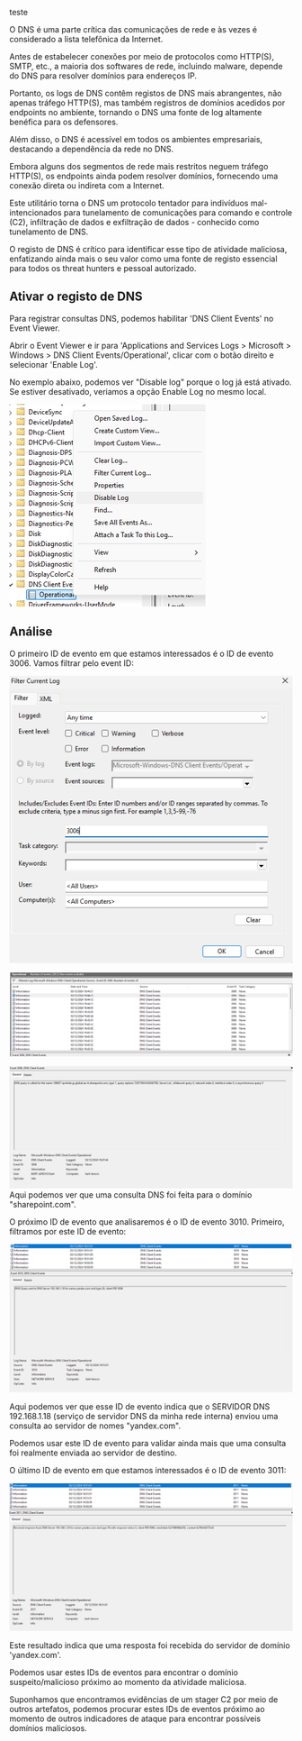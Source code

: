 
teste

O DNS é uma parte crítica das comunicações de rede e às vezes é considerado a lista telefônica da Internet. 

Antes de estabelecer conexões por meio de protocolos como HTTP(S), SMTP, etc., a maioria dos softwares de rede, incluindo malware, depende do DNS para resolver domínios para endereços IP. 

Portanto, os logs de DNS contêm registos de DNS mais abrangentes, não apenas tráfego HTTP(S), mas também registros de domínios acedidos ​​por endpoints no ambiente, tornando o DNS uma fonte de log altamente benéfica para os defensores.

Além disso, o DNS é acessível em todos os ambientes empresariais, destacando a dependência da rede no DNS. 

Embora alguns dos segmentos de rede mais restritos neguem tráfego HTTP(S), os endpoints ainda podem resolver domínios, fornecendo uma conexão direta ou indireta com a Internet. 

Este utilitário torna o DNS um protocolo tentador para indivíduos mal-intencionados para tunelamento de comunicações para comando e controle (C2), infiltração de dados e exfiltração de dados - conhecido como tunelamento de DNS. 

O registo de DNS é crítico para identificar esse tipo de atividade maliciosa, enfatizando ainda mais o seu valor como uma fonte de registo essencial para todos os threat hunters e pessoal autorizado.

## Ativar o registo de DNS

Para registrar consultas DNS, podemos habilitar 'DNS Client Events' no Event Viewer. 

Abrir o Event Viewer e ir para 'Applications and Services Logs > Microsoft > Windows > DNS Client Events/Operational', clicar com o botão direito e selecionar 'Enable Log'. 

No exemplo abaixo, podemos ver  "Disable log" porque o log já está ativado. Se estiver desativado, veriamos a opção Enable Log no mesmo local.


![](../anexos/Pasted%20image%2020241203194313.png)

## Análise

O primeiro ID de evento em que estamos interessados ​​é o ID de evento 3006. Vamos filtrar pelo event ID:

![](../anexos/Pasted%20image%2020241203194424.png)



![](../anexos/Pasted%20image%2020241203194454.png)



![](../anexos/Pasted%20image%2020241203194805.png)Aqui podemos ver que uma consulta DNS foi feita para o domínio "sharepoint.com".

O próximo ID de evento que analisaremos é o ID de evento 3010. Primeiro, filtramos por este ID de evento:

![](../anexos/Pasted%20image%2020241203195132.png)



Aqui podemos ver que esse ID de evento indica que o SERVIDOR DNS 192.168.1.18 (serviço de servidor DNS da minha rede interna) enviou uma consulta ao servidor de nomes "yandex.com". 

Podemos usar este ID de evento para validar ainda mais que uma consulta foi realmente enviada ao servidor de destino.

O último ID de evento em que estamos interessados ​​é o ID de evento 3011:

![](../anexos/Pasted%20image%2020241203195310.png)

Este resultado indica que uma resposta foi recebida do servidor de domínio 'yandex.com'.

Podemos usar estes IDs de eventos para encontrar o domínio suspeito/malicioso próximo ao momento da atividade maliciosa. 

Suponhamos  que encontramos evidências de um stager C2 por meio de outros artefatos, podemos procurar estes IDs de eventos próximo ao momento de outros indicadores de ataque para encontrar possíveis domínios maliciosos.

